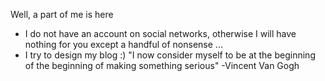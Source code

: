 Well, a part of me is here
- I do not have an account on social networks, otherwise I will have nothing for you except a handful of nonsense ...
- I try to design my blog :)
"I now consider myself to be at the beginning of the beginning of making something serious"  -Vincent Van Gogh 
<!---
Murphiesson/Murphiesson is a ✨ special ✨ repository because its `README.md` (this file) appears on your GitHub profile.
You can click the Preview link to take a look at your changes.
--->
